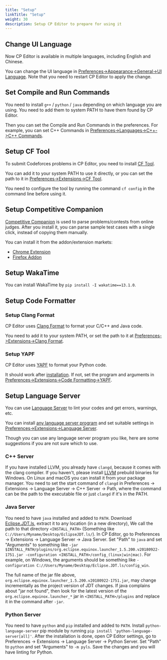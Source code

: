 ```yaml
---
title: "Setup"
linkTitle: "Setup"
weight: 30
description: Setup CP Editor to prepare for using it
---
```


## Change UI Language

Now CP Editor is available in multiple languages, including English and Chinese.

You can change the UI language in [Preferences->Appearance->General->UI Language](../preferences/appearance/\_index.md#ui-language). Note that you need to restart CP Editor to apply the change.

## Set Compile and Run Commands

You need to install `g++` / `python` / `java` depending on which language you are using. You need to add them to system PATH to have them found by CP Editor.

Then you can set the Compile and Run Commands in the preferences. For example, you can set C++ Commands in [Preferences->Languages->C++->C++ Commands](../preferences/language/\_index.md#c-commands).

## Setup CF Tool

To submit Codeforces problems in CP Editor, you need to install [CF Tool](https://github.com/xalanq/cf-tool).

You can add it to your system PATH to use it directly, or you can set the path to it in [Preferences->Extensions->CF Tool](../preferences/extensions/\_index.md#cf-tool).

You need to configure the tool by running the command `cf config` in the command line before using it.

## Setup Competitive Companion

[Competitive Companion](https://github.com/jmerle/competitive-companion) is used to parse problems/contests from online judges. After you install it, you can parse sample test cases with a single click, instead of copying them manually.

You can install it from the addon/extension markets:

-   [Chrome Extension](https://chrome.google.com/webstore/detail/competitive-companion/cjnmckjndlpiamhfimnnjmnckgghkjbl)
-   [Firefox Addon](https://addons.mozilla.org/en-US/firefox/addon/competitive-companion/)


## Setup WakaTime

You can install WakaTime by `pip install -I wakatime==13.1.0`.

## Setup Code Formatter

### Setup Clang Format

CP Editor uses [Clang Format](http://releases.llvm.org/download.html) to format your C/C++ and Java code.

You need to add it to your system PATH, or set the path to it at [Preferences->Extensions->Clang Format](../preferences/extensions/\_index.md#clang-format).

### Setup YAPF

CP Editor uses [YAPF](https://github.com/google/yapf) to format your Python code.

It should work after [installation](https://github.com/google/yapf#installation). If not, set the program and arguments in [Preferences->Extensions->Code Formatting->YAPF](../preferences/extensions/\_index.md#yapf).

## Setup Language Server

You can use [Language Server](https://microsoft.github.io/language-server-protocol/) to lint your codes and get errors, warnings, etc.

You can install [any language server program](https://microsoft.github.io/language-server-protocol/implementors/servers/) and set suitable settings in [Preferences->Extensions->Language Server](../preferences/extensions/\_index.md#language-server).

Though you can use any language server program you like, here are some suggestions if you are not sure which to use.

### C++ Server

If you have installed LLVM, you already have `clangd`, because it comes with the clang compiler. If you haven't, please install [LLVM](https://releases.llvm.org/download.html) prebuild binaries for Windows. On Linux and macOS you can install it from your package manager. You need to set the start command of `clangd` in Preferences -> Extensions -> Language Server -> C++ Server -> Path, where the command can be the path to the executable file or just `clangd` if it's in the PATH.

### Java Server

You need to have `java` installed and added to `PATH`. Download [Eclipse.JDT.ls](http://download.eclipse.org/jdtls/snapshots/jdt-language-server-latest.tar.gz), extract it to any location (in a new directory), We call the path to that directory `<INSTALL_PATH>` (Something like `C://Users/Myname/Desktop/EclipseJDT.ls/`). In CP Editor, go to Preferences -> Extensions -> Language Server -> Java Server. Set "Path" to `java` and set "Arguments" to something like `-jar $INSTALL_PATH/plugins/org.eclipse.equinox.launcher_1.5.200.v20180922-1751.jar -configuration <INSTALL_PATH>/config_(linux|win|mac)`. For example, on Windows, the arguments should be something like `-configuration C://Users/Myname/Desktop/Eclipse.JDT.ls/config_win`.

The full name of the jar file above, `org.eclipse.equinox.launcher_1.5.200.v20180922-1751.jar`, may change incrementally as the project version of JDT changes. If java complains about "jar not found", then look for the latest version of the `org.eclipse.equinox.launcher_*` jar in `<INSTALL_PATH>/plugins` and replace it in the command after `-jar`.

### Python Server

You need to have `python` and `pip` installed and added to `PATH`. Install `python-language-server` pip module by running `pip install 'python-language-server[all]'`. After the installation is done, open CP Editor settings, go to Preferences -> Extensions -> Language Server -> Python Server. Set "Path" to `python` and set "Arguments" to `-m pyls`. Save the changes and you will have linting for Python.
